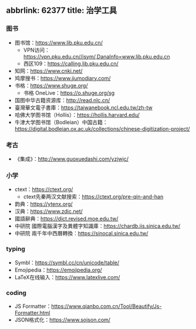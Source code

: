 abbrlink: 62377
title: 治学工具
---
### 图书

- 图书馆：https://www.lib.pku.edu.cn/
  - VPN访问：https://vpn.pku.edu.cn//jsym/,DanaInfo=www.lib.pku.edu.cn
  - 西区109：https://calling.lib.pku.edu.cn/
- 知网：https://www.cnki.net/
- 鸠摩搜书：https://www.jiumodiary.com/
- 书格：https://www.shuge.org/
  - 书格 OneLive：https://o.shuge.org/sg
- 国图中华古籍资源库：http://read.nlc.cn/
- 臺灣華文電子書庫：https://taiwanebook.ncl.edu.tw/zh-tw
- 哈佛大学图书馆（Hollis）：https://hollis.harvard.edu/
- 牛津大学图书馆（Bodleian）中国古籍：https://digital.bodleian.ox.ac.uk/collections/chinese-digitization-project/

### 考古

- 《集成》：http://www.guoxuedashi.com/yzjwjc/

### 小学

- ctext：https://ctext.org/
  - ctext先秦两汉文献搜索：https://ctext.org/pre-qin-and-han
- 韵典：https://ytenx.org/
- 汉典：https://www.zdic.net/
- 國語辭典：https://dict.revised.moe.edu.tw/
- 中研院 國際電腦漢字及異體字知識庫：https://chardb.iis.sinica.edu.tw/
- 中研院 兩千年中西曆轉換：https://sinocal.sinica.edu.tw/

### typing

- Symbl：https://symbl.cc/cn/unicode/table/
- Emojipedia：https://emojipedia.org/
- LaTeX在线输入：https://www.latexlive.com/

### coding

- JS Formatter：https://www.qianbo.com.cn/Tool/Beautify/Js-Formatter.html
- JSON格式化：https://www.sojson.com/